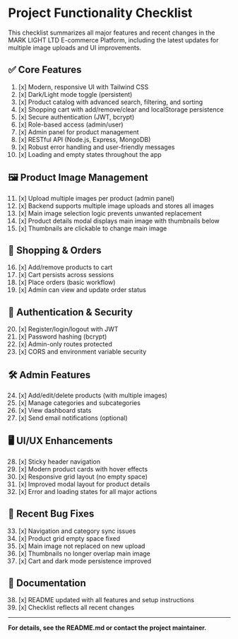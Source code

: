# Project Functionality Checklist

This checklist summarizes all major features and recent changes in the MARK LIGHT LTD E-commerce Platform, including the latest updates for multiple image uploads and UI improvements.

## ✅ Core Features
1. [x] Modern, responsive UI with Tailwind CSS
2. [x] Dark/Light mode toggle (persistent)
3. [x] Product catalog with advanced search, filtering, and sorting
4. [x] Shopping cart with add/remove/clear and localStorage persistence
5. [x] Secure authentication (JWT, bcrypt)
6. [x] Role-based access (admin/user)
7. [x] Admin panel for product management
8. [x] RESTful API (Node.js, Express, MongoDB)
9. [x] Robust error handling and user-friendly messages
10. [x] Loading and empty states throughout the app

## 🖼️ Product Image Management
11. [x] Upload multiple images per product (admin panel)
12. [x] Backend supports multiple image uploads and stores all images
13. [x] Main image selection logic prevents unwanted replacement
14. [x] Product details modal displays main image with thumbnails below
15. [x] Thumbnails are clickable to change main image

## 🛒 Shopping & Orders
16. [x] Add/remove products to cart
17. [x] Cart persists across sessions
18. [x] Place orders (basic workflow)
19. [x] Admin can view and update order status

## 🔐 Authentication & Security
20. [x] Register/login/logout with JWT
21. [x] Password hashing (bcrypt)
22. [x] Admin-only routes protected
23. [x] CORS and environment variable security

## 🛠️ Admin Features
24. [x] Add/edit/delete products (with multiple images)
25. [x] Manage categories and subcategories
26. [x] View dashboard stats
27. [x] Send email notifications (optional)

## 🖥️ UI/UX Enhancements
28. [x] Sticky header navigation
29. [x] Modern product cards with hover effects
30. [x] Responsive grid layout (no empty space)
31. [x] Improved modal layout for product details
32. [x] Error and loading states for all major actions

## 🐞 Recent Bug Fixes
33. [x] Navigation and category sync issues
34. [x] Product grid empty space fixed
35. [x] Main image not replaced on new upload
36. [x] Thumbnails no longer overlap main image
37. [x] Cart and dark mode persistence improved

## 📄 Documentation
38. [x] README updated with all features and setup instructions
39. [x] Checklist reflects all recent changes

---

**For details, see the README.md or contact the project maintainer.**
